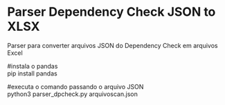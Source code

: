 # Parser Dependency Check JSON to XLSX
Parser para converter arquivos JSON do Dependency Check em arquivos Excel

#instala o pandas
<br />pip install pandas

#executa o comando passando o arquivo JSON
<br />python3 parser_dpcheck.py arquivoscan.json

